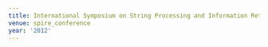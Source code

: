 ```yaml
---
title: International Symposium on String Processing and Information Retrieval (2012)
venue: spire_conference
year: '2012'
---
```

